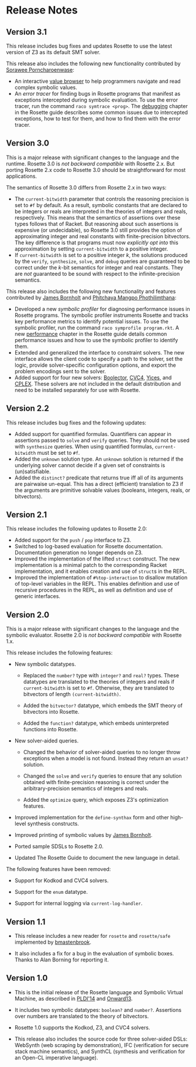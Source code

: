 # Release Notes

## Version 3.1

This release includes bug fixes and updates Rosette to use the latest version of Z3 as its default SMT solver. 

This release also includes the following new functionality contributed by [Sorawee Porncharoenwase][]:

- An interactive [value browser][] to help programmers navigate and read complex symbolic values. 
- An *error tracer* for finding bugs in Rosette programs that manifest as exceptions intercepted during symbolic evaluation. To use the error tracer, run the command `raco symtrace <prog>`. The [debugging][] chapter in the Rosette guide describes some common issues due to intercepted exceptions, how to test for them, and how to find them with the error tracer.


[Sorawee Porncharoenwase]: https://github.com/sorawee
[debugging]: https://docs.racket-lang.org/rosette-guide/ch_error-tracing.html
[value browser]: https://docs.racket-lang.org/rosette-guide/sec_utility-libs.html#%28part._.Value_.Browser_.Library%29

## Version 3.0

This is a major release with significant changes to the language and the runtime.  Rosette 3.0 is *not backward compatible* with Rosette 2.x. But porting Rosette 2.x code to Rosette 3.0 should be straightforward for most applications.

The semantics of Rosette 3.0 differs from Rosette 2.x in two ways:

- The `current-bitwidth` parameter that controls the reasoning precision is set to `#f` by default. As a result, symbolic constants that are declared to be integers or reals are interpreted in the theories of integers and reals, respectively. This means that the semantics of assertions over these types follows that of Racket. But reasoning about such assertions is expensive (or undecidable), so Rosette 3.0 still provides the option of approximating integer and real constants with finite-precision bitvectors. The key difference is that programs must now *explicitly opt into* this approximation by setting `current-bitwidth` to a positive integer.
- If `current-bitwidth` is set to a positive integer _k_, the solutions produced by the `verify`, `synthesize`, `solve`, and `debug` queries are guaranteed to be correct under the _k_-bit semantics for integer and real constants. They are _not_ guaranteed to be sound with respect to the infinite-precision semantics.

This release also includes the following new functionality and features contributed by [James Bornholt][] and [Phitchaya Mangpo Phothilimthana][]:

- Developed a new *symbolic profiler* for diagnosing performance issues in Rosette programs. The symbolic profiler instruments Rosette and tracks key performance metrics to identify potential issues. To use the symbolic profiler, run the command `raco symprofile program.rkt`. A new [performance][] chapter in the Rosette guide details common performance issues and how to use the symbolic profiler to identify them.
- Extended and generalized the interface to constraint solvers. The new interface allows the client code to specify a path to the solver, set the logic, provide solver-specific configuration options, and export the problem encodings sent to the solver.
- Added support for four new solvers: [Boolector][], [CVC4][], [Yices][], and [CPLEX][]. These solvers are not included in the default distribution and need to be installed separately for use with Rosette.

[performance]: https://docs.racket-lang.org/rosette-guide/ch_performance.html
[Boolector]: https://docs.racket-lang.org/rosette-guide/sec_solvers-and-solutions.html#%28def._%28%28lib._rosette%2Fsolver%2Fsmt%2Fboolector..rkt%29._boolector%29%29
[CVC4]: https://docs.racket-lang.org/rosette-guide/sec_solvers-and-solutions.html#%28def._%28%28lib._rosette%2Fsolver%2Fsmt%2Fcvc4..rkt%29._cvc4%29%29
[Yices]: https://docs.racket-lang.org/rosette-guide/sec_solvers-and-solutions.html#%28def._%28%28lib._rosette%2Fsolver%2Fsmt%2Fyices..rkt%29._yices%29%29
[CPLEX]: https://docs.racket-lang.org/rosette-guide/sec_solvers-and-solutions.html#%28def._%28%28lib._rosette%2Fsolver%2Fmip%2Fcplex..rkt%29._cplex%29%29
[Phitchaya Mangpo Phothilimthana]: https://github.com/mangpo

## Version 2.2

This release includes bug fixes and the following updates:

- Added support for quantified formulas.  Quantifiers can appear in assertions passed to `solve` and `verify` queries.  They should not be used with `synthesize` queries.  When using quantified formulas, `current-bitwidth` must be set to `#f`.  
- Added the `unknown` solution type. An `unknown` solution is returned if the underlying solver cannot decide if a given set of constraints is (un)satisfiable.
- Added the `distinct?` predicate that returns true iff all of its arguments are pairwaise un-equal.  This has a direct (efficient) translation to Z3 if the arguments are primitive solvable values (booleans, integers, reals, or bitvectors).

## Version 2.1

This release includes the following updates to Rosette 2.0:

- Added support for the `push` / `pop` interface to Z3.
- Switched to log-based evaluation for Rosette documentation.  Documentation generation no longer depends on Z3.
- Improved the implementation of the lifted `struct` construct. The new implementation is a minimal patch to the corresponding Racket implementation, and it enables creation and use of `struct`s in the REPL.
- Improved the implementation of `#%top-interaction` to disallow mutation of top-level variables in the REPL.  This enables definition and use of recursive procedures in the REPL, as well as definition and use of generic interfaces.

## Version 2.0

This is a major release with significant changes to the language and
the symbolic evaluator.  Rosette 2.0 is *not backward compatible* with
Rosette 1.x.

This release includes the following features:

- New symbolic datatypes.

  - Replaced the `number?` type with `integer?` and `real?` types.
    These datatypes are translated to the theories of integers and
    reals if `current-bitwidth` is set to `#f`.  Otherwise, they are
    translated to bitvectors of length `(current-bitwidth)`.

   - Added the `bitvector?` datatype, which embeds the SMT theory of
     bitvectors into Rosette.

   - Added the `function?` datatype, which embeds uninterpreted
   functions into Rosette.

- New solver-aided queries.

  - Changed the behavior of solver-aided queries to no longer throw
  exceptions when a model is not found.  Instead they return an
  `unsat?` solution.

  - Changed the `solve` and `verify` queries to ensure that any
  solution obtained with finite-precision reasoning is correct under
  the aribitrary-precision semantics of integers and reals.

  - Added the `optimize` query, which exposes Z3's optimization
   features.

- Improved implementation for the `define-synthax` form and other
  high-level synthesis constructs.

- Improved printing of symbolic values by [James Bornholt][].

- Ported sample SDSLs to Rosette 2.0.

- Updated The Rosette Guide to document the new language in detail.

The following features have been removed:

- Support for Kodkod and CVC4 solvers.

- Support for the `enum` datatype.

- Support for internal logging via `current-log-handler`.

[James Bornholt]: https://github.com/jamesbornholt

## Version 1.1

- This release includes a new reader for `rosette` and `rosette/safe`
  implemented by [bmastenbrook](https://github.com/bmastenbrook).

- It also includes a fix for a bug in the evaluation of symbolic
  boxes.  Thanks to Alan Borning for reporting it.

## Version 1.0

- This is the initial release of the Rosette language and Symbolic
  Virtual Machine, as described in [PLDI'14][1] and [Onward13][2].

- It includes two symbolic datatypes: `boolean?` and `number?`.
  Assertions over numbers are translated to the theory of bitvectors.

- Rosette 1.0 supports the Kodkod, Z3, and CVC4 solvers.

- This release also includes the source code for three solver-aided
  DSLs: WebSynth (web scraping by demonstration), IFC (verification
  for secure stack machine semantics), and SynthCL (synthesis and
  verification for an Open-CL imperative language).


[1]: http://dl.acm.org/citation.cfm?id=2594340
[2]: http://dl.acm.org/citation.cfm?id=2509586

